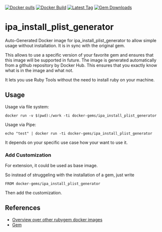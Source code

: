 [![Docker pulls](https://img.shields.io/docker/pulls/rubygem/ipa_install_plist_generator.svg)](https://hub.docker.com/r/rubygem/ipa_install_plist_generator/)
[![Docker Build](https://img.shields.io/docker/automated/rubygem/ipa_install_plist_generator.svg)](https://hub.docker.com/r/rubygem/ipa_install_plist_generator/)
[![Latest Tag](https://img.shields.io/github/tag/docker-rubygem/ipa_install_plist_generator.svg)](https://hub.docker.com/r/rubygem/ipa_install_plist_generator/)
[![Gem Downloads](https://img.shields.io/gem/dt/ipa_install_plist_generator.svg)](https://rubygems.org/gems/ipa_install_plist_generator/)
# ipa_install_plist_generator

Auto-Generated Docker image for ipa_install_plist_generator to allow simple usage without installation.
It is in sync with the original gem.

This allows to use a specific version of your favorite gem and ensures that this image will be supported in future.
The image is generated automatically from a github repository by Docker Hub.
This ensures that you exactly know what is in the image and what not.

It lets you use Ruby Tools without the need to install ruby on your machine.

## Usage

Usage via file system:

`docker run -v $(pwd):/work -ti docker-gems/ipa_install_plist_generator`

Usage via Pipe:

`echo "test" | docker run -ti docker-gems/ipa_install_plist_generator`

It depends on your specific use case how your want to use it.

### Add Customization

For extension, it could be used as base image.

So instead of struggeling with the installation of a gem, just write

`FROM docker-gems/ipa_install_plist_generator`

Then add the customization.

## References

 - [Overview over other rubygem docker images](https://github.com/thinkbot/docker-rubygem)
 - [Gem](https://rubygems.org/gems/ipa_install_plist_generator/)
